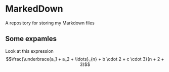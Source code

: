 # MarkedDown
A repository for storing my Markdown files

## Some expamles
Look at this expression $$\frac{\underbrace{a_1 + a_2 + \ldots}_{n} + b \cdot 2 + c \cdot 3}{n + 2 + 3}$$
